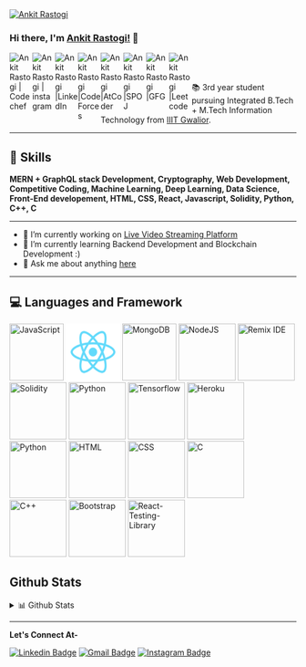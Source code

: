 <!-- <img alt="Ankit Rastogi" width="100%" height="400" src="https://user-images.githubusercontent.com/55028717/144213622-8568cf77-c847-4a8a-a12c-f465d353a4bb.gif" /> -->

<a href="https://kingslayr.github.io/portfolio/">
  <img alt="Ankit Rastogi" width="100%" height="400" src="https://user-images.githubusercontent.com/55028717/150478708-e13f9c0a-5bbe-42f5-b0bc-67e13707bb61.JPG" />
</a>

### Hi there, I'm [Ankit Rastogi!](https://github.com/KingSlayr) 👋

<a href="https://www.codechef.com/users/a_n_k_i_t_">
  <img align="left" alt="Ankit Rastogi | Codechef" width="40px" src="https://user-images.githubusercontent.com/62543734/115986961-8cdce700-a5d0-11eb-8ed5-b43215278687.jpg" />
</a>
<a href="https://www.instagram.com/king__slayr/">
  <img align="left" alt="Ankit Rastogi | instagram" width="40px" src="https://user-images.githubusercontent.com/62543734/115987193-9b77ce00-a5d1-11eb-85b6-ab2bc1715d7c.jpg" />
</a>
<a href="https://www.linkedin.com/in/ankit-rastogi-15653018b/">
  <img align="left" alt="Ankit Rastogi |LinkedIn" width="40px" src="https://user-images.githubusercontent.com/62543734/115987548-20afb280-a5d3-11eb-86ed-7e0cd89f0be3.png" />
</a>
<a href="https://codeforces.com/profile/king_slayer_imt">
  <img align="left" alt="Ankit Rastogi |CodeForces" width="40px" src="https://user-images.githubusercontent.com/62543734/115990917-82781880-a5e3-11eb-9099-a2cf3c1e30e8.png" />
</a>
<a href="https://atcoder.jp/users/KingSlayr">
  <img align="left" alt="Ankit Rastogi |AtCoder" width="40px" src="https://user-images.githubusercontent.com/62543734/115991013-ec90bd80-a5e3-11eb-8534-3107b70e0b6b.png" />
</a>

<a href="https://www.spoj.com/users/kingslayr/">
  <img align="left" alt="Ankit Rastogi |SPOJ" width="40px" src="https://user-images.githubusercontent.com/55028717/148811987-17175282-ff5e-4a7c-954c-d206b3cbae5b.png" />
</a>

<a href="https://auth.geeksforgeeks.org/user/ankitrastogi31200/">
  <img align="left" alt="Ankit Rastogi |GFG" width="40px" src="https://user-images.githubusercontent.com/55028717/148812568-4dc98b60-3db7-4ce6-b73b-95e2ed587462.png" />
</a>

<a href="https://leetcode.com/ankitrastogi31200/">
  <img align="left" alt="Ankit Rastogi |Leetcode" width="40px" src="https://user-images.githubusercontent.com/55028717/148812308-fe2c7e79-f9b5-415e-bf5b-9d31a51ed8fb.png" />
</a>

<br /> <br /> <br />
:books: 3rd year student pursuing Integrated B.Tech + M.Tech Information Technology from [IIIT Gwalior](https://www.iiitm.ac.in/index.php/en/).
***


## :1st_place_medal: **Skills** 
**MERN + GraphQL stack Development, Cryptography, Web Development, Competitive Coding, Machine Learning, Deep Learning, Data Science, Front-End developement, HTML, CSS, React, Javascript, Solidity, Python, C++, C**

***

- 🔭 I’m currently working on [Live Video Streaming Platform](https://github.com/tiwariadarsh/StreamEzy)
- 🌱 I’m currently learning Backend Development and Blockchain Development :)
- 💬 Ask me about anything [here](https://github.com/KingSlayr/Kingslayr/issues)

***
## :computer: Languages and Framework 
<p align="left">
  
<img height="100" width="95" src="https://user-images.githubusercontent.com/62543734/116005318-0651f500-a624-11eb-8135-0b3fb0296eee.png" title="JavaScript">
<img height="100" width="95" src="https://raw.githubusercontent.com/github/explore/80688e429a7d4ef2fca1e82350fe8e3517d3494d/topics/react/react.png" title="ReactJS">
<img height="100" width="95" src="https://avatars.githubusercontent.com/u/45120?s=200&v=4" title="MongoDB">
<img height="100" width="100" src="https://user-images.githubusercontent.com/62543734/116005324-0e119980-a624-11eb-9aa6-62039b116c6c.png" title="NodeJS">
  <img height="100" width="100" src="https://user-images.githubusercontent.com/55028717/144206014-1d12df72-a530-4472-9002-13cdb1352cf7.png" title="Remix IDE">
  <img height="100" width="100" src="https://user-images.githubusercontent.com/55028717/144206169-93ed86a0-c935-4dc3-b3e4-51ca60ecf954.png" title="Solidity">
  <img height="100" width="100" src="https://user-images.githubusercontent.com/55028717/144206404-e51df049-8347-4dfc-8969-2c042ae9712e.png" title="Python">
  <img height="100" width="100" src="https://user-images.githubusercontent.com/55028717/144206503-77411285-aef3-43eb-b84a-5331279782ff.png" title="Tensorflow">
<img height="100" width="100" src="https://encrypted-tbn0.gstatic.com/images?q=tbn:ANd9GcSKfvyB7gy3-LO9sGDlF-jAJWYL7o83sFF_6aydIv0AAkCZPe8foLpdXpv8xh054N9_C3I&usqp=CAU" title="Heroku">
<img height="100" width="100" src="https://user-images.githubusercontent.com/62543734/116005336-18339800-a624-11eb-97ec-566614497281.png" title="Python">
<!-- <img height="100" width="100" src="https://nx.dev/documentation/latest/shared/jest-logo.png" title="Jest"> -->
<img height="100" width="100" src="https://user-images.githubusercontent.com/62543734/116005354-27b2e100-a624-11eb-813b-2e9a28381243.png" title="HTML"> 
<img height="100" width="100" src="https://user-images.githubusercontent.com/62543734/116005361-2e415880-a624-11eb-836e-a9bcb03ba82d.png" title="CSS">  
<img height="100" width="100" src="https://i.pinimg.com/originals/6e/46/e7/6e46e7dbe2bb73dacc055e5dbd85c3ad.png" title="C"> 
<img height="100" width="100" src="https://upload.wikimedia.org/wikipedia/commons/thumb/1/18/ISO_C%2B%2B_Logo.svg/1200px-ISO_C%2B%2B_Logo.svg.png" title="C++"> 
<img height="100" width="100" src="https://upload.wikimedia.org/wikipedia/commons/thumb/b/b2/Bootstrap_logo.svg/2560px-Bootstrap_logo.svg.png" title="Bootstrap"> 
<img height="100" width="100" src="https://testing-library.com/img/octopus-128x128.png" title="React-Testing-Library"> 
</p>

<!--- 
  if you have forked this to use on your profile, 
  Change the `github-readme-stats.anuraghazra1.vercel.app` to `github-readme-stats.vercel.app` 
--->

<!-- Change the `github-readme-stats.anuraghazra1.vercel.app` to `github-readme-stats.vercel.app`  -->


## Github Stats


<details>
<summary>📊 Github Stats</summary>
  
<p align="center" href="https://github.com/tiwariadarsh/github-readme-stats">
  <img align="center" src="https://github-readme-stats.vercel.app/api?username=KingSlayr&show_icons=true&include_all_commits=true&theme=vision-friendly-dark" alt="Ankit' sgithub stats" />
</p>
<p align="center" href="https://github.com/KingSlayr/github-readme-stats">
  <!-- Change the `github-readme-stats.anuraghazra1.vercel.app` to `github-readme-stats.vercel.app`  -->
</p>

<div align="center">
  
   [![GitHub Streak](https://github-readme-streak-stats.herokuapp.com/?user=KingSlayr&theme=vision-friendly-dark)](https://github.com/KingSlayr)

</div>
<div align="center">
  
   [![GitHub Streak](https://github-profile-trophy.vercel.app/?username=KingSlayr&margin-w=15&theme=vision-friendly-dark&column=3)](https://github.com/KingSlayr)


</div>
  
<!--   <div align="center">
  
   [![Top Langs](https://github-readme-stats.vercel.app/api/top-langs/?username=KingSlayr&layout=compact&langs_count=10)](https://github.com/KingSlayr/github-readme-stats)

</div> -->
</details>








***

**Let's Connect At-**

[![Linkedin Badge](https://img.shields.io/badge/-Ankit%20Rastogi-blue?style=flat-square&logo=Linkedin&logoColor=white&link=https://www.linkedin.com/in/ankit-rastogi-15653018b/)](https://www.linkedin.com/in/ankit-rastogi-15653018b/)
[![Gmail Badge](https://img.shields.io/badge/-ankitrastogi31200@gmail.com-c14438?style=flat-square&logo=Gmail&logoColor=white&link=mailto:ankitrastogi31200@gmail.com)](mailto:ankitrastogi31200@gmail.com) 
[![Instagram Badge](https://img.shields.io/badge/-ankit-e4405f?style=flat-square&labelColor=f94877&logo=instagram&logoColor=white&link=https://www.instagram.com/king__slayr/)](https://www.instagram.com/king__slayr/)
